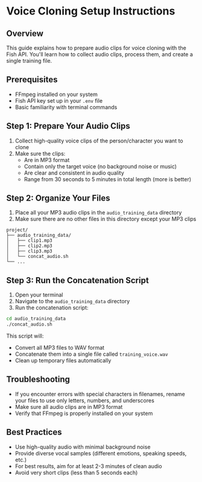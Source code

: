 # Voice Cloning Setup Instructions

## Overview

This guide explains how to prepare audio clips for voice cloning with the Fish API. You'll learn how to collect audio clips, process them, and create a single training file.

## Prerequisites

- FFmpeg installed on your system
- Fish API key set up in your `.env` file
- Basic familiarity with terminal commands

## Step 1: Prepare Your Audio Clips

1. Collect high-quality voice clips of the person/character you want to clone
2. Make sure the clips:
   - Are in MP3 format
   - Contain only the target voice (no background noise or music)
   - Are clear and consistent in audio quality
   - Range from 30 seconds to 5 minutes in total length (more is better)

## Step 2: Organize Your Files

1. Place all your MP3 audio clips in the `audio_training_data` directory
2. Make sure there are no other files in this directory except your MP3 clips

```
project/
├── audio_training_data/
│   ├── clip1.mp3
│   ├── clip2.mp3
│   ├── clip3.mp3
│   └── concat_audio.sh
└── ...
```

## Step 3: Run the Concatenation Script

1. Open your terminal
2. Navigate to the `audio_training_data` directory
3. Run the concatenation script:

```bash
cd audio_training_data
./concat_audio.sh
```

This script will:
- Convert all MP3 files to WAV format
- Concatenate them into a single file called `training_voice.wav`
- Clean up temporary files automatically

## Troubleshooting

- If you encounter errors with special characters in filenames, rename your files to use only letters, numbers, and underscores
- Make sure all audio clips are in MP3 format
- Verify that FFmpeg is properly installed on your system

## Best Practices

- Use high-quality audio with minimal background noise
- Provide diverse vocal samples (different emotions, speaking speeds, etc.)
- For best results, aim for at least 2-3 minutes of clean audio
- Avoid very short clips (less than 5 seconds each)